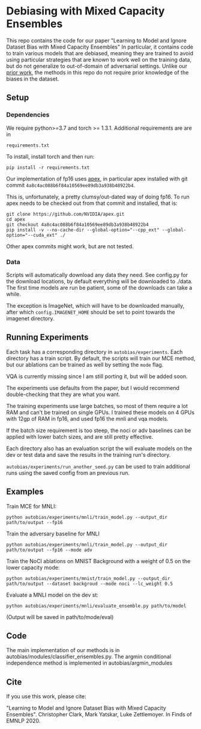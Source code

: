 # Debiasing with Mixed Capacity Ensembles
This repo contains the code for our paper 
"Learning to Model and Ignore Dataset Bias with Mixed Capacity Ensembles"
In particular, it contains code to train various models that are debiased, meaning they are trained to 
avoid using particular strategies that are known to work well on the training data, but do not generalize to
out-of-domain of adversarial settings. Unlike our [prior work](https://github.com/chrisc36/debias),
the methods in this repo do not require prior knowledge of the biases in the dataset.

## Setup
### Dependencies
We require python>=3.7 and torch >= 1.3.1. Additional requirements are are in

`requirements.txt`

To install, install torch and then run:

`pip install -r requirements.txt`

Our implementation of fp16 uses [apex](https://github.com/NVIDIA/apex/), in particular
apex installed with git commit `4a8c4ac088b6f84a10569ee89db3a938b48922b4`.

This is, unfortunately, a pretty clumsy/out-dated way of doing fp16. To run 
apex needs to be checked out from that commit and installed, that is:

```
git clone https://github.com/NVIDIA/apex.git
cd apex
git checkout 4a8c4ac088b6f84a10569ee89db3a938b48922b4
pip install -v --no-cache-dir --global-option="--cpp_ext" --global-option="--cuda_ext" ./
```

Other apex commits might work, but are not tested.

### Data
Scripts will automatically download any data they need. See config.py for the download locations, by default
everything will be downloaded to ./data.
The first time models are run be patient, some of the downloads can take a while.

The exception is ImageNet, which will have to be downloaded manually, after which
 `config.IMAGENET_HOME` should be set to point towards the imagenet directory.
 
 ## Running Experiments
Each task has a corresponding directory in `autobias/experiments`. 
Each directory has a train script. By default, the scripts will train our MCE method, 
but our ablations can be trained as well by setting the `mode` flag. 

VQA is currently missing since I am still porting it, but will be added soon.

The experiments use defaults from the paper, but I would recommend double-checking 
that they are what you want. 

The training experiments use large batches, so most of them require a lot
RAM and can't be trained on single GPUs. I trained these models on 4 GPUs with 12gp of RAM in fp16, and used fp16 the 
mnli and vqa models. 

If the batch size requirement is too steep, the noci or adv baselines can be applied with 
lower batch sizes, and are still pretty effective. 

Each directory also has an evaluation script the will evaluate models on the dev or test data 
and save the results in the training run's directory.

`autobias/experiments/run_another_seed.py` can be used to train additional runs using 
the saved config from an previous run. 

## Examples
Train MCE for MNLI:

`python autobias/experiments/mnli/train_model.py --output_dir path/to/output --fp16`

Train the adversary baseline for MNLI

`python autobias/experiments/mnli/train_model.py --output_dir path/to/output --fp16 --mode adv`

Train the NoCI ablations on MNIST Background with a weight of 0.5 on the lower capacity mode:

`python autobias/experiments/mnist/train_model.py --output_dir path/to/output --dataset backgroud --mode noci --lc_weight 0.5`

Evaluate a MNLI model on the dev st:

`python autobias/experiments/mnli/evaluate_ensemble.py path/to/model`

(Output will be saved in path/to/mode/eval)

## Code
The main implementation of our methods is in autobias/modules/classifier_ensembles.py. The argmin
conditional independence method is implemented in autobias/argmin_modules

## Cite
If you use this work, please cite:

"Learning to Model and Ignore Dataset Bias with Mixed Capacity Ensembles". 
Christopher Clark, Mark Yatskar, Luke Zettlemoyer. In Finds of EMNLP 2020.
